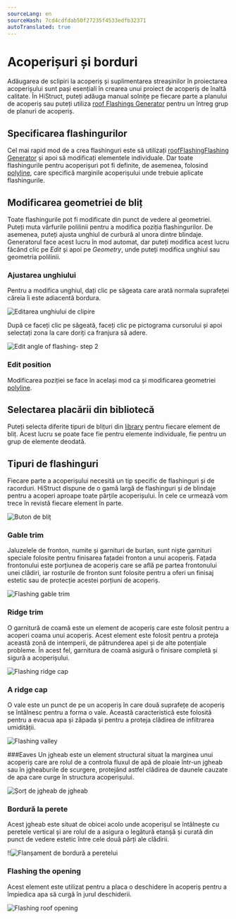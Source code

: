 ```yaml
---
sourceLang: en
sourceHash: 7cd4cdfdab50f27235f4533edfb32371
autoTranslated: true
---
```



# Acoperișuri și borduri

Adăugarea de sclipiri la acoperiș și suplimentarea streașinilor în proiectarea acoperișului sunt pași esențiali în crearea unui proiect de acoperiș de înaltă calitate. În HiStruct, puteți adăuga manual solnițe pe fiecare parte a planului de acoperiș sau puteți utiliza [roof Flashings Generator](roofFlashingGenerator.md) pentru un întreg grup de planuri de acoperiș.

## Specificarea flashingurilor

Cel mai rapid mod de a crea flashinguri este să utilizați [roofFlashingFlashing Generator](roofFlashingGenerator.md) și apoi să modificați elementele individuale. Dar toate flashingurile pentru acoperișuri pot fi definite, de asemenea, folosind [polyline](polylineInput.md), care specifică marginile acoperișului unde trebuie aplicate flashingurile.

## Modificarea geometriei de bliț

Toate flashingurile pot fi modificate din punct de vedere al geometriei. Puteți muta vârfurile polilinii pentru a modifica poziția flashingurilor. De asemenea, puteți ajusta unghiul de curbură al unora dintre blindaje. Generatorul face acest lucru în mod automat, dar puteți modifica acest lucru făcând clic pe *Edit* și apoi pe *Geometry*, unde puteți modifica unghiul sau geometria polilinii.

### Ajustarea unghiului

Pentru a modifica unghiul, dați clic pe săgeata care arată normala suprafeței căreia îi este adiacentă bordura.

![Editarea unghiului de clipire](img/flashingEditAngle.png)

După ce faceți clic pe săgeată, faceți clic pe pictograma cursorului și apoi selectați zona la care doriți ca franjura să adere.

![Edit angle of flashing- step 2](img/flashingEditAngleStep2.png)

### Edit position

Modificarea poziției se face în același mod ca și modificarea geometriei [polyline](polylineInput.md).

## Selectarea placării din bibliotecă

Puteți selecta diferite tipuri de blițuri din [library](roofFlashingLibrary.md) pentru fiecare element de bliț. Acest lucru se poate face fie pentru elemente individuale, fie pentru un grup de elemente deodată.

## Tipuri de flashinguri

Fiecare parte a acoperișului necesită un tip specific de flashinguri și de racorduri. HiStruct dispune de o gamă largă de flashinguri și de blindaje pentru a acoperi aproape toate părțile acoperișului. În cele ce urmează vom trece în revistă fiecare element în parte.

![Buton de bliț](img/flashingsButton.png)

### Gable trim
Jaluzelele de fronton, numite și garnituri de burlan, sunt niște garnituri speciale folosite pentru finisarea fațadei fronton a unui acoperiș. Fațada frontonului este porțiunea de acoperiș care se află pe partea frontonului unei clădiri, iar rosturile de fronton sunt folosite pentru a oferi un finisaj estetic sau de protecție acestei porțiuni de acoperiș.

![Flashing gable trim](img/flashingGableTrim.png)

### Ridge trim
O garnitură de coamă este un element de acoperiș care este folosit pentru a acoperi coama unui acoperiș. Acest element este folosit pentru a proteja această zonă de intemperii, de pătrunderea apei și de alte potențiale probleme. În acest fel, garnitura de coamă asigură o finisare completă și sigură a acoperișului.

![Flashing ridge cap](img/flashingRidgeCap.png)

### A ridge cap
O vale este un punct de pe un acoperiș în care două suprafețe de acoperiș se întâlnesc pentru a forma o vale. Această caracteristică este folosită pentru a evacua apa și zăpada și pentru a proteja clădirea de infiltrarea umidității.
 
![Flashing valley](img/flashingValley.png)

###Eaves
Un jgheab este un element structural situat la marginea unui acoperiș care are rolul de a controla fluxul de apă de ploaie într-un jgheab sau în jgheaburile de scurgere, protejând astfel clădirea de daunele cauzate de apa care curge în structura acoperișului.


![Șorț de jgheab de jgheab](img/flashingGutterApron.png)

### Bordură la perete
Acest jgheab este situat de obicei acolo unde acoperișul se întâlnește cu peretele vertical și are rolul de a asigura o legătură etanșă și curată din punct de vedere estetic între cele două părți ale clădirii.

!!![Flanșament de bordură a peretelui](img/flashingWallTrim.png)

### Flashing the opening
Acest element este utilizat pentru a placa o deschidere în acoperiș pentru a împiedica apa să curgă în jurul deschiderii.

![Flashing roof opening](img/flashingRoofOpening.png)